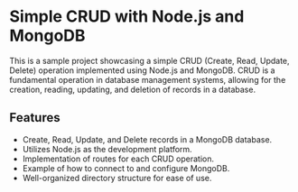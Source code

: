 # Simple CRUD with Node.js and MongoDB

This is a sample project showcasing a simple CRUD (Create, Read, Update, Delete) operation implemented using Node.js and MongoDB. CRUD is a fundamental operation in database management systems, allowing for the creation, reading, updating, and deletion of records in a database.

## Features

- Create, Read, Update, and Delete records in a MongoDB database.
- Utilizes Node.js as the development platform.
- Implementation of routes for each CRUD operation.
- Example of how to connect to and configure MongoDB.
- Well-organized directory structure for ease of use.
